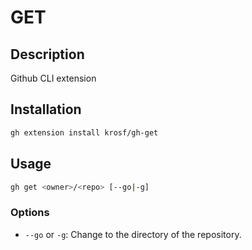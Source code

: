 # GET

## Description

Github CLI extension

## Installation

```sh
gh extension install krosf/gh-get
```

## Usage

```sh
gh get <owner>/<repo> [--go|-g]
```
### Options

- `--go` or `-g`: Change to the directory of the repository.
